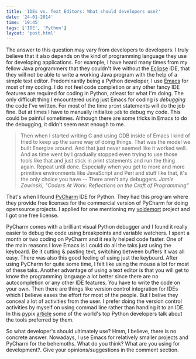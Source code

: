 ```yaml
---
title: 'IDEs vs. Text Editors: What should developers use?'
date: '24-01-2014'
time: '19:45'
tags: ['IDE', 'Python']
layout: 'post.html'
---
```


The answer to this question may vary from developers to developers. I truly believe that it also depends on the kind of programming language they use for developing applications. For example, I have heard many times from my fellow Java programmers that they couldn't live without the [Eclipse](http://www.eclipse.org/) IDE, that they will not be able to write a working Java program with the help of a simple text editor. Predominantly being a Python developer, I use [Emacs](http://www.gnu.org/software/emacs/) for most of my coding. I do not feel code completion or any other fancy IDE features are required for coding in Python, atleast for what I'm doing. The only difficult thing I encountered using just Emacs for coding is *debugging* the code I've written. For most of the time `print` statements will do the job fine. But at times I have to manually initialize `pdb` to debug my code. This could be painful sometimes. Although there are some tricks in Emacs to do the debugging, it didn't seem neat enough to me.

> Then when I started writing C and using GDB inside of Emacs I kind of tried to
> keep up the same way of doing things. That was the model we built Energize
> around. And that just never seemed like it worked well. And as time went by I
> gradually stopped even trying to use those tools like that and just stick in
> print statements and run the thing again. Repeat until done. Especially when
> you get to more and more primitive environments like JavaScript and Perl and
> stuff like that, it's the only choice you have -- There aren't any debuggers.
> <cite>Jamie Zawinski, "Coders At Work: Reflections on the Craft of Programming"
> </cite>

That's when I found [PyCharm](http://www.jetbrains.com/pycharm/) IDE for Python. They had this program where they provide free licenses for the commercial version of PyCharm for doing opensource projects. I applied for one mentioning my [voldemort](https://github.com/semk/voldemort) project and I got one free license.

PyCharm comes with a brilliant visual Python debugger and I found it really easier to debug the code using breakpoints and variable watchers. I spent a month or two coding on PyCharm and it really helped code faster. One of the main reasons I love Emacs is I could do all the taks just using the keyboard. Be it cutting & pasting text, switching between buffers it was all easy. There was also this good feeling of using just the keyboard. After using PyCharm for quite some time, I felt like using the mouse a lot for most of these taks. Another advantage of using a text editor is that you will get to know the programming language a lot better since there are no autocompletion or any other IDE features. You have to write the code on your own. Then there are things like version control integration for IDEs which I believe eases the effort for most of the people. But I belive they conceal a lot of activities from the user. I prefer doing the version control activities by myself on using commad line rather than handing it to an IDE. In this pypix [article](http://pypix.com/roundups/tools-python-super-stars/) some of the world's top Python developers talk about the tools preferred by them.

So what developer's should ultimately use? Hmm, I believe, there is no concrete answer. Nowadays, I use Emacs for relatively smaller projects and PyCharm for the behemoths. What do you think? What are you using for development?. Give your opinions/suggestions in the comment section.
